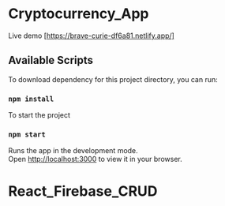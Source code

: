 # Cryptocurrency_App
Live demo [https://brave-curie-df6a81.netlify.app/] 


## Available Scripts

To download dependency for this project directory, you can run:

### `npm install`

To start the project

### `npm start`

Runs the app in the development mode.\
Open [http://localhost:3000](http://localhost:3000) to view it in your browser.


# React_Firebase_CRUD
